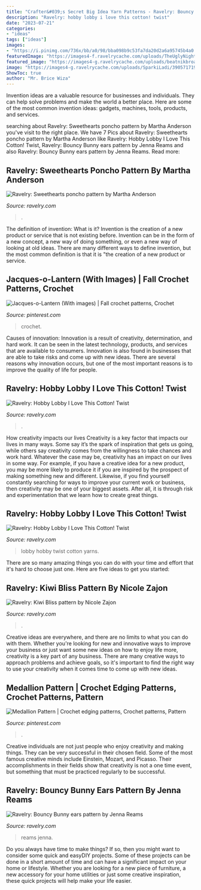 ```yaml
---
title: "Crafter&#039;s Secret Big Idea Yarn Patterns - Ravelry: Bouncy Bunny Ears Pattern By Jenna Reams"
description: "Ravelry: hobby lobby i love this cotton! twist"
date: "2023-07-21"
categories:
- "ideas"
tags: ["ideas"]
images:
- "https://i.pinimg.com/736x/bb/a0/98/bba098b9c53fa7da20d2a6a95745b4a0.jpg"
featuredImage: "https://images4-f.ravelrycache.com/uploads/TheUglyNightOwl/775513771/163630359_129854329077272_3821620163327589468_n_medium.jpg"
featured_image: "https://images4-g.ravelrycache.com/uploads/beatnikbroad/742043228/done1_medium2.jpg"
image: "https://images4-g.ravelrycache.com/uploads/SparkiLadi/390571719/image_small2.jpg"
ShowToc: true
author: "Mr. Brice Wiza"
---
```



Invention ideas are a valuable resource for businesses and individuals. They can help solve problems and make the world a better place. Here are some of the most common invention ideas: gadgets, machines, tools, products, and services.

	

		
searching about Ravelry: Sweethearts poncho pattern by Martha Anderson you've visit to the right place. We have 7 Pics about Ravelry: Sweethearts poncho pattern by Martha Anderson like Ravelry: Hobby Lobby I Love This Cotton! Twist, Ravelry: Bouncy Bunny ears pattern by Jenna Reams and also Ravelry: Bouncy Bunny ears pattern by Jenna Reams. Read more:
		
    
## Ravelry: Sweethearts Poncho Pattern By Martha Anderson

<img loading=lazy src="https://images4-g.ravelrycache.com/uploads/MaddHattlady/732855497/IMG_20200926_083145529_small.jpg" onerror="this.onerror=null;this.src='https://tse3.mm.bing.net/th?id=OIP.z3jcsQ3wKYZ_dcaoOyrh0wAAAA&amp;pid=15.1';" alt="Ravelry: Sweethearts poncho pattern by Martha Anderson">

_Source: ravelry.com_

>. 

	

The definition of invention: What is it?
Invention is the creation of a new product or service that is not existing before. Invention can be in the form of a new concept, a new way of doing something, or even a new way of looking at old ideas. There are many different ways to define invention, but the most common definition is that it is "the creation of a new product or service.

    
## Jacques-o-Lantern (With Images) | Fall Crochet Patterns, Crochet

<img loading=lazy src="https://i.pinimg.com/originals/1f/10/e3/1f10e389e44a30865f177be8344e7f2d.png" onerror="this.onerror=null;this.src='https://tse2.mm.bing.net/th?id=OIP.orUpP6eV-xmw_2B3dzHh3gHaLG&amp;pid=15.1';" alt="Jacques-o-Lantern (With images) | Fall crochet patterns, Crochet">

_Source: pinterest.com_

>crochet. 

	

Causes of innovation:
Innovation is a result of creativity, determination, and hard work. It can be seen in the latest technology, products, and services that are available to consumers. Innovation is also found in businesses that are able to take risks and come up with new ideas. There are several reasons why innovation occurs, but one of the most important reasons is to improve the quality of life for people.

    
## Ravelry: Hobby Lobby I Love This Cotton! Twist

<img loading=lazy src="https://images4-g.ravelrycache.com/uploads/SparkiLadi/390571719/image_medium2.jpg" onerror="this.onerror=null;this.src='https://tse4.mm.bing.net/th?id=OIP.W6PNVs2ZFCR_qxdXYkFU2QHaHa&amp;pid=15.1';" alt="Ravelry: Hobby Lobby I Love This Cotton! Twist">

_Source: ravelry.com_

>. 

	

How creativity impacts our lives
Creativity is a key factor that impacts our lives in many ways. Some say it’s the spark of inspiration that gets us going, while others say creativity comes from the willingness to take chances and work hard. Whatever the case may be, creativity has an impact on our lives in some way. 
For example, if you have a creative idea for a new product, you may be more likely to produce it if you are inspired by the prospect of making something new and different. Likewise, if you find yourself constantly searching for ways to improve your current work or business, then creativity may be one of your biggest assets. After all, it is through risk and experimentation that we learn how to create great things.

    
## Ravelry: Hobby Lobby I Love This Cotton! Twist

<img loading=lazy src="https://images4-g.ravelrycache.com/uploads/SparkiLadi/390571719/image_small2.jpg" onerror="this.onerror=null;this.src='https://tse2.mm.bing.net/th?id=OIP.4VSti8H7X9dn_qjiQ6sNnAAAAA&amp;pid=15.1';" alt="Ravelry: Hobby Lobby I Love This Cotton! Twist">

_Source: ravelry.com_

>lobby hobby twist cotton yarns. 

	

There are so many amazing things you can do with your time and effort that it's hard to choose just one. Here are five ideas to get you started: 

    
## Ravelry: Kiwi Bliss Pattern By Nicole Zajon

<img loading=lazy src="https://images4-g.ravelrycache.com/uploads/beatnikbroad/742043228/done1_medium2.jpg" onerror="this.onerror=null;this.src='https://tse4.mm.bing.net/th?id=OIP.MK_7PpbD1B4TjuiUkXC5SAHaJ4&amp;pid=15.1';" alt="Ravelry: Kiwi Bliss pattern by Nicole Zajon">

_Source: ravelry.com_

>. 

	

Creative ideas are everywhere, and there are no limits to what you can do with them. Whether you're looking for new and innovative ways to improve your business or just want some new ideas on how to enjoy life more, creativity is a key part of any business. There are many creative ways to approach problems and achieve goals, so it's important to find the right way to use your creativity when it comes time to come up with new ideas.

    
## Medallion Pattern | Crochet Edging Patterns, Crochet Patterns, Pattern

<img loading=lazy src="https://i.pinimg.com/736x/bb/a0/98/bba098b9c53fa7da20d2a6a95745b4a0.jpg" onerror="this.onerror=null;this.src='https://tse1.mm.bing.net/th?id=OIP.50zZpn5rJuuK5k03SuzgsQAAAA&amp;pid=15.1';" alt="Medallion Pattern | Crochet edging patterns, Crochet patterns, Pattern">

_Source: pinterest.com_

>. 

	

Creative individuals are not just people who enjoy creativity and making things. They can be very successful in their chosen field. Some of the most famous creative minds include Einstein, Mozart, and Picasso. Their accomplishments in their fields show that creativity is not a one time event, but something that must be practiced regularly to be successful.

    
## Ravelry: Bouncy Bunny Ears Pattern By Jenna Reams

<img loading=lazy src="https://images4-f.ravelrycache.com/uploads/TheUglyNightOwl/775513771/163630359_129854329077272_3821620163327589468_n_medium.jpg" onerror="this.onerror=null;this.src='https://tse1.mm.bing.net/th?id=OIP.aI-IBo3L4ExOA5Q1tovLngAAAA&amp;pid=15.1';" alt="Ravelry: Bouncy Bunny ears pattern by Jenna Reams">

_Source: ravelry.com_

>reams jenna. 

	

Do you always have time to make things? If so, then you might want to consider some quick and easyDIY projects. Some of these projects can be done in a short amount of time and can have a significant impact on your home or lifestyle. Whether you are looking for a new piece of furniture, a new accessory for your home utilities or just some creative inspiration, these quick projects will help make your life easier.

